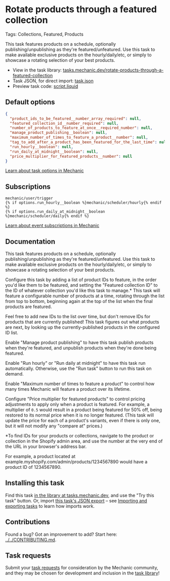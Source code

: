 # Rotate products through a featured collection

Tags: Collections, Featured, Products

This task features products on a schedule, optionally publishing/unpublishing as they're featured/unfeatured. Use this task to make available exclusive products on the hourly/daily/etc, or simply to showcase a rotating selection of your best products.

* View in the task library: [tasks.mechanic.dev/rotate-products-through-a-featured-collection](https://tasks.mechanic.dev/rotate-products-through-a-featured-collection)
* Task JSON, for direct import: [task.json](../../tasks/rotate-products-through-a-featured-collection.json)
* Preview task code: [script.liquid](./script.liquid)

## Default options

```json
{
  "product_ids_to_be_featured__number_array_required": null,
  "featured_collection_id__number_required": null,
  "number_of_products_to_feature_at_once__required_number": null,
  "manage_product_publishing__boolean": null,
  "maximum_number_of_times_to_feature_a_product__number": null,
  "tag_to_add_after_a_product_has_been_featured_for_the_last_time": null,
  "run_hourly__boolean": null,
  "run_daily_at_midnight__boolean": null,
  "price_multiplier_for_featured_products__number": null
}
```

[Learn about task options in Mechanic](https://learn.mechanic.dev/core/tasks/options)

## Subscriptions

```liquid
mechanic/user/trigger
{% if options.run_hourly__boolean %}mechanic/scheduler/hourly{% endif %}
{% if options.run_daily_at_midnight__boolean %}mechanic/scheduler/daily{% endif %}
```

[Learn about event subscriptions in Mechanic](https://learn.mechanic.dev/core/tasks/subscriptions)

## Documentation

This task features products on a schedule, optionally publishing/unpublishing as they're featured/unfeatured. Use this task to make available exclusive products on the hourly/daily/etc, or simply to showcase a rotating selection of your best products.

Configure this task by adding a list of product IDs to feature, in the order you'd like them to be featured, and setting the "Featured collection ID" to the ID of whatever collection you'd like this task to manage.* This task will feature a configurable number of products at a time, rotating through the list from top to bottom, beginning again at the top of the list when the final products are featured.

Feel free to add new IDs to the list over time, but don't remove IDs for products that are currently published! This task figures out what products are next, by looking up the currently-published products in the configured ID list.

Enable "Manage product publishing" to have this task publish products when they're featured, and unpublish products when they're done being featured.

Enable "Run hourly" or "Run daily at midnight" to have this task run automatically. Otherwise, use the "Run task" button to run this task on demand.

Enable "Maximum number of times to feature a product" to control how many times Mechanic will feature a product over its lifetime.

Configure "Price multiplier for featured products" to control pricing adjustments to apply only when a product is featured. For example, a multiplier of `0.5` would result in a product being featured for 50% off, being restored to its normal price when it is no longer featured. (This task will update the price for each of a product's variants, even if there is only one, but it will not modify any "compare at" prices.)

*To find IDs for your products or collections, navigate to the product or collection in the Shopify admin area, and use the number at the very end of the URL in your browser's address bar.

For example, a product located at example.myshopify.com/admin/products/1234567890 would have a product ID of 1234567890.

## Installing this task

Find this task [in the library at tasks.mechanic.dev](https://tasks.mechanic.dev/rotate-products-through-a-featured-collection), and use the "Try this task" button. Or, import [this task's JSON export](../../tasks/rotate-products-through-a-featured-collection.json) – see [Importing and exporting tasks](https://learn.mechanic.dev/core/tasks/import-and-export) to learn how imports work.

## Contributions

Found a bug? Got an improvement to add? Start here: [../../CONTRIBUTING.md](../../CONTRIBUTING.md).

## Task requests

Submit your [task requests](https://mechanic.canny.io/task-requests) for consideration by the Mechanic community, and they may be chosen for development and inclusion in the [task library](https://tasks.mechanic.dev/)!
